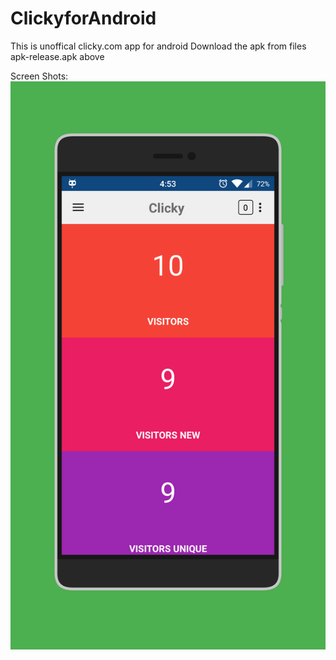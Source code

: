 # ClickyforAndroid
This is unoffical clicky.com app for android
Download the apk from files apk-release.apk above 

Screen Shots:
<img src="https://github.com/h4h13/ClickyforAndroid/blob/master/imgs/screener_20150721(165549).png">
